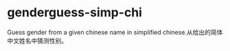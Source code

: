 genderguess-simp-chi
====================

Guess gender from a given chinese name in simplified chinese.从给出的简体中文姓名中猜测性别。